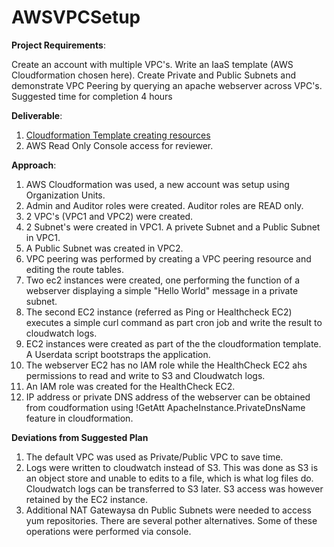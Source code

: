 # AWSVPCSetup

<b>Project Requirements</b>: <p> Create an account with multiple VPC's. Write an IaaS template (AWS Cloudformation chosen here). Create Private and Public Subnets and demonstrate VPC Peering by querying an apache webserver across VPC's. Suggested time for completion 4 hours</p>

<b>Deliverable</b>: 
  1. [Cloudformation Template creating resources](https://github.com/kayp/AWSVPCSetup/blob/master/cftemplates/VPCResources.yml)
  2. AWS Read Only Console access for reviewer.
  
<b>Approach</b>:
  1. AWS Cloudformation was used, a new account was setup using Organization Units.
  2. Admin and Auditor roles were created. Auditor roles are READ only.
  3. 2 VPC's (VPC1 and VPC2) were created.
  4. 2 Subnet's were created in VPC1. A privete Subnet  and a Public Subnet in VPC1.
  5. A Public Subnet was created in VPC2.
  6. VPC peering was performed by creating a VPC peering resource and editing the route tables.
  7. Two ec2 instances were created, one performing the function of a webserver displaying a simple  "Hello World" message in a  private subnet.
  8. The second EC2 instance (referred as  Ping or Healthcheck EC2) executes a simple curl command as part cron job and write the result to cloudwatch logs.
  9. EC2 instances were created as part of the the cloudformation template. A Userdata script bootstraps the application.
  10. The webserver EC2 has no IAM role while the HealthCheck EC2 ahs permissions to read and write to S3 and Cloudwatch logs.
  11. An IAM role was created for the HealthCheck EC2.
  12. IP address or private DNS address of the webserver can be obtained from coudformation using !GetAtt ApacheInstance.PrivateDnsName feature in cloudformation.

<b>Deviations from Suggested Plan</b>
  1. The default VPC was used as Private/Public VPC to save time.
  2. Logs were written to cloudwatch instead of S3. This was done as S3 is an object store and unable to edits to a file, which is what log files do. Cloudwatch logs can be transferred to S3 later. S3 access was however retained by the EC2 instance.
  3. Additional NAT Gatewaysa dn Public Subnets were needed to access yum repositories. There are several pother alternatives. Some of these operations were performed via console.

